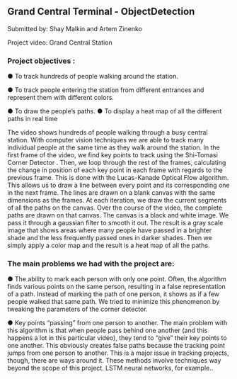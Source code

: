 ## Grand Central Terminal - ObjectDetection

Submitted by: Shay Malkin and Artem Zinenko 

Project video: Grand Central Station

### Project objectives :

● To track hundreds of people walking around the station.

● To track people entering the station from different entrances and represent
them with different colors.

● To draw the people’s paths.
● To display a heat map of all the different paths in real time

The video shows hundreds of people walking through a busy central station.
With computer vision techniques we are able to track many individual people at the
same time as they walk around the station.
In the first frame of the video, we find key points to track using the Shi-Tomasi
Corner Detector .
Then, we loop through the rest of the frames, calculating the change in position of
each key point in each frame with regards to the previous frame. This is done with
the Lucas-Kanade Optical Flow algorithm. This allows us to draw a line between
every point and its corresponding one in the next frame.
The lines are drawn on a blank canvas with the same dimensions as the frames.
At each iteration, we draw the current segments of all the paths on the canvas.
Over the course of the video, the complete paths are drawn on that canvas.
The canvas is a black and white image. We pass it through a gaussian filter to
smooth it out. The result is a gray scale image that shows areas where many people
have passed in a brighter shade and the less frequently passed ones in darker
shades. Then we simply apply a color map and the result is a heat map of all the
paths.

### The main problems we had with the project are:

● The ability to mark each person with only one point.
Often, the algorithm finds various points on the same person, resulting in a
false representation of a path. Instead of marking the path of one person, it
shows as if a few people walked that same path.
We tried to minimize this phenomenon by tweaking the parameters of the
corner detector.

● Key points “passing” from one person to another.
The main problem with this algorithm is that when people pass behind one
another (and this happens a lot in this particular video), they tend to “give”
their key points to one another. This obviously creates false paths because
the tracking point jumps from one person to another.
This is a major issue in tracking projects, though, there are ways around it.
These methods involve techniques way beyond the scope of this project.
LSTM neural networks, for example..
